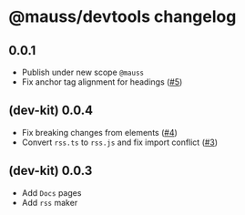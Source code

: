 # @mauss/devtools changelog

## 0.0.1

- Publish under new scope `@mauss`
- Fix anchor tag alignment for headings ([#5](https://github.com/ignatiusmb/dev-kit/pull/5))

## (dev-kit) 0.0.4

- Fix breaking changes from elements ([#4](https://github.com/ignatiusmb/dev-kit/pull/4))
- Convert `rss.ts` to `rss.js` and fix import conflict ([#3](https://github.com/ignatiusmb/dev-kit/pull/3))

## (dev-kit) 0.0.3

- Add `Docs` pages
- Add `rss` maker
